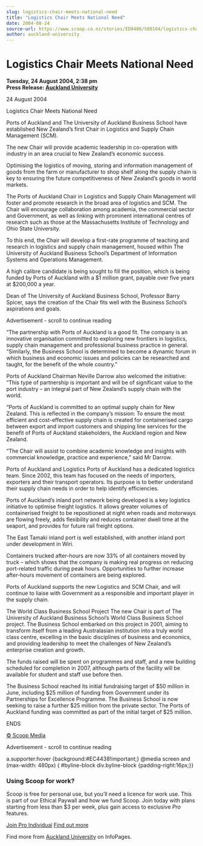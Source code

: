 ```yaml
---
slug: logistics-chair-meets-national-need
title: "Logistics Chair Meets National Need"
date: 2004-08-24
source-url: https://www.scoop.co.nz/stories/ED0408/S00104/logistics-chair-meets-national-need.htm
author: auckland-university
---
```

Logistics Chair Meets National Need
===================================

**Tuesday, 24 August 2004, 2:38 pm**  
**Press Release: [Auckland University](https://info.scoop.co.nz/Auckland_University)**

24 August 2004

Logistics Chair Meets National Need

Ports of Auckland and The University of Auckland Business School have established New Zealand’s first Chair in Logistics and Supply Chain Management (SCM).

The new Chair will provide academic leadership in co-operation with industry in an area crucial to New Zealand’s economic success.

Optimising the logistics of moving, storing and information management of goods from the farm or manufacturer to shop shelf along the supply chain is key to ensuring the future competitiveness of New Zealand’s goods in world markets.

The Ports of Auckland Chair in Logistics and Supply Chain Management will foster and promote research in the broad area of logistics and SCM. The Chair will encourage collaboration among academia, the commercial sector and Government, as well as linking with prominent international centres of research such as those at the Massachusetts Institute of Technology and Ohio State University.

To this end, the Chair will develop a first-rate programme of teaching and research in logistics and supply chain management, housed within The University of Auckland Business School’s Department of Information Systems and Operations Management.

A high calibre candidate is being sought to fill the position, which is being funded by Ports of Auckland with a $1 million grant, payable over five years at $200,000 a year.

Dean of The University of Auckland Business School, Professor Barry Spicer, says the creation of the Chair fits well with the Business School’s aspirations and goals.

Advertisement - scroll to continue reading





“The partnership with Ports of Auckland is a good fit. The company is an innovative organisation committed to exploring new frontiers in logistics, supply chain management and professional business practice in general. “Similarly, the Business School is determined to become a dynamic forum in which business and economic issues and policies can be researched and taught, for the benefit of the whole country.”

Ports of Auckland Chairman Neville Darrow also welcomed the initiative: “This type of partnership is important and will be of significant value to the port industry – an integral part of New Zealand’s supply chain with the world.

“Ports of Auckland is committed to an optimal supply chain for New Zealand. This is reflected in the company’s mission: To ensure the most efficient and cost-effective supply chain is created for containerised cargo between export and import customers and shipping line services for the benefit of Ports of Auckland stakeholders, the Auckland region and New Zealand.

“The Chair will assist to combine academic knowledge and insights with commercial knowledge, practice and experience,” said Mr Darrow.

Ports of Auckland and Logistics Ports of Auckland has a dedicated logistics team. Since 2002, this team has focused on the needs of importers, exporters and their transport operators. Its purpose is to better understand their supply chain needs in order to help identify efficiencies.

Ports of Auckland’s inland port network being developed is a key logistics initiative to optimise freight logistics. It allows greater volumes of containerised freight to be repositioned at night when roads and motorways are flowing freely, adds flexibility and reduces container dwell time at the seaport, and provides for future rail freight options.

The East Tamaki inland port is well established, with another inland port under development in Wiri.

Containers trucked after-hours are now 33% of all containers moved by truck – which shows that the company is making real progress on reducing port-related traffic during peak hours. Opportunities to further increase after-hours movement of containers are being explored.

Ports of Auckland supports the new Logistics and SCM Chair, and will continue to liaise with Government as a responsible and important player in the supply chain.

The World Class Business School Project The new Chair is part of The University of Auckland Business School’s World Class Business School project. The Business School embarked on this project in 2001, aiming to transform itself from a leading Australasian institution into a truly world class centre, excelling in the basic disciplines of business and economics, and providing leadership to meet the challenges of New Zealand’s enterprise creation and growth.

The funds raised will be spent on programmes and staff, and a new building scheduled for completion in 2007, although parts of the facility will be available for student and staff use before then.

The Business School reached its initial fundraising target of $50 million in June, including $25 million of funding from Government under its Partnerships for Excellence Programme. The Business School is now seeking to raise a further $25 million from the private sector. The Ports of Auckland funding was committed as part of the initial target of $25 million.

ENDS

[© Scoop Media](http://www.scoop.co.nz/about/terms.html)  

Advertisement - scroll to continue reading



a.supporter:hover {background:#EC4438!important;} @media screen and (max-width: 480px) { #byline-block div.byline-block {padding-right:16px;}}

### Using Scoop for work?

Scoop is free for personal use, but you’ll need a licence for work use. This is part of our Ethical Paywall and how we fund Scoop. Join today with plans starting from less than $3 per week, plus gain access to exclusive _Pro_ features.  
  
[Join Pro Individual](https://pro.scoop.co.nz/Individual/?from=ProIn24) [Find out more](https://pro.scoop.co.nz/using-scoop-for-work/?from=ProIn24)

Find more from [Auckland University](https://info.scoop.co.nz/Auckland_University) on InfoPages.